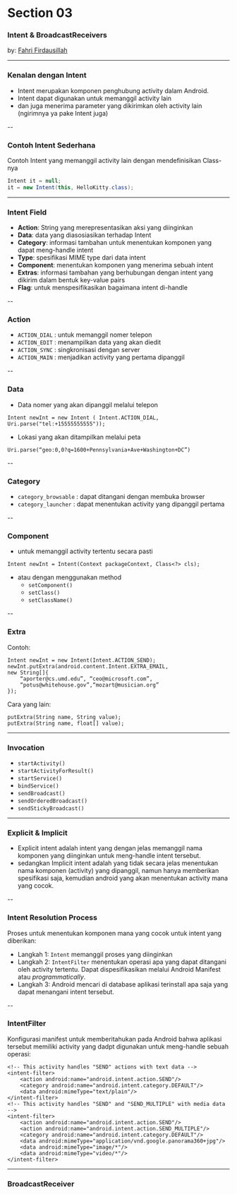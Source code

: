 # <div class="highlight-blue">Section 03</div>

### Intent &amp; BroadcastReceivers

by: [Fahri Firdausillah](http://fahrifirdaus.web.id)

---

### Kenalan dengan Intent

- Intent merupakan komponen penghubung activity dalam Android.
- Intent dapat digunakan untuk memanggil activity lain
- dan juga menerima parameter yang dikirimkan oleh activity 
  lain (ngirimnya ya pake Intent juga)

--

### Contoh Intent Sederhana

Contoh Intent yang memanggil activity lain dengan mendefinisikan Class-nya

```java
Intent it = null;
it = new Intent(this, HelloKitty.class);
```

---

### Intent Field

- **Action**: String yang merepresentasikan aksi yang diinginkan
- **Data**: data yang diasosiasikan terhadap Intent
- **Category**: informasi tambahan untuk menentukan komponen yang dapat meng-handle intent
- **Type**: spesifikasi MIME type dari data intent
- **Component**: menentukan komponen yang menerima sebuah intent
- **Extras**: informasi tambahan yang berhubungan dengan intent yang dikirim dalam bentuk key-value pairs
- **Flag**: untuk menspesifikasikan bagaimana intent di-handle

--

### Action

- ```ACTION_DIAL``` : untuk memanggil nomer telepon
- ```ACTION_EDIT``` : menampilkan data yang akan diedit
- ```ACTION_SYNC``` : singkronisasi dengan server
- ```ACTION_MAIN``` : menjadikan activity yang pertama dipanggil

--

### Data

- Data nomer yang akan dipanggil melalui telepon
```
Intent newInt = new Intent ( Intent.ACTION_DIAL, Uri.parse("tel:+15555555555"));
```

- Lokasi yang akan ditampilkan melalui peta
```
Uri.parse(“geo:0,0?q=1600+Pennsylvania+Ave+Washington+DC”)
```

--

### Category

- ```category_browsable``` : dapat ditangani dengan membuka browser
- ```category_launcher``` : dapat menentukan activity yang dipanggil pertama

--

### Component

- untuk memanggil activity tertentu secara pasti
```
Intent newInt = Intent(Context packageContext, Class<?> cls);
```
- atau dengan menggunakan method
  - ```setComponent()```
  - ```setClass()```
  - ```setClassName()```
  
--

### Extra

Contoh:

```
Intent newInt = new Intent(Intent.ACTION_SEND);
newInt.putExtra(android.content.Intent.EXTRA_EMAIL, 
new String[]{
    “aporter@cs.umd.edu”, “ceo@microsoft.com”,
    “potus@whitehouse.gov”,“mozart@musician.org”
});
```

Cara yang lain: 

```
putExtra(String name, String value);
putExtra(String name, float[] value);
```

---

### Invocation

- ```startActivity()```
- ```startActivityForResult()```
- ```startService()```
- ```bindService()```
- ```sendBroadcast()```
- ```sendOrderedBroadcast()```
- ```sendStickyBroadcast()```

---

### Explicit &amp; Implicit

- Explicit intent adalah intent yang dengan jelas memanggil nama komponen
  yang diinginkan untuk meng-handle intent tersebut.
- sedangkan Implicit intent adalah yang tidak secara jelas menentukan
  nama komponen (activity) yang dipanggil, namun hanya memberikan spesifikasi saja,
  kemudian android yang akan menentukan activity mana yang cocok.
  
--

### Intent Resolution Process

Proses untuk menentukan komponen mana yang cocok untuk intent yang diberikan:

- Langkah 1: ```Intent``` memanggil proses yang diinginkan
- Langkah 2: ```IntentFilter``` menentukan operasi apa yang dapat ditangani
  oleh activity tertentu. Dapat dispesifikasikan melalui Android Manifest
  atau *programmatically*.
- Langkah 3: Android mencari di database aplikasi terinstall apa saja yang dapat
  menangani intent tersebut.
  
--

### IntentFilter

Konfigurasi manifest untuk memberitahukan pada Android bahwa aplikasi tersebut
memiliki activity yang dadpt digunakan untuk meng-handle sebuah operasi:

```
<!-- This activity handles "SEND" actions with text data -->
<intent-filter>
    <action android:name="android.intent.action.SEND"/>
    <category android:name="android.intent.category.DEFAULT"/>
    <data android:mimeType="text/plain"/>
</intent-filter>
<!-- This activity handles "SEND" and "SEND_MULTIPLE" with media data -->
<intent-filter>
    <action android:name="android.intent.action.SEND"/>
    <action android:name="android.intent.action.SEND_MULTIPLE"/>
    <category android:name="android.intent.category.DEFAULT"/>
    <data android:mimeType="application/vnd.google.panorama360+jpg"/>
    <data android:mimeType="image/*"/>
    <data android:mimeType="video/*"/>
</intent-filter>
```

---

### BroadcastReceiver



### 